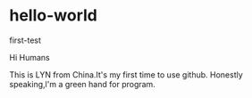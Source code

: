 # hello-world
first-test

Hi Humans

This is LYN from China.It's my first time to use github.
Honestly speaking,l'm a green hand for program.
